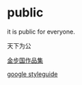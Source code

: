 # public

it is public for everyone.

天下为公

[金步国作品集](http://www.jinbuguo.com/)

[google styleguide](https://google.github.io/styleguide/)